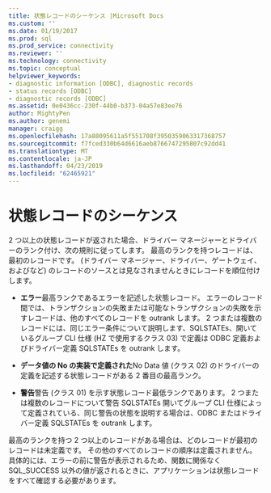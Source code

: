 ```yaml
---
title: 状態レコードのシーケンス |Microsoft Docs
ms.custom: ''
ms.date: 01/19/2017
ms.prod: sql
ms.prod_service: connectivity
ms.reviewer: ''
ms.technology: connectivity
ms.topic: conceptual
helpviewer_keywords:
- diagnostic information [ODBC], diagnostic records
- status records [ODBC]
- diagnostic records [ODBC]
ms.assetid: 0e0436cc-230f-44b0-b373-04a57e83ee76
author: MightyPen
ms.author: genemi
manager: craigg
ms.openlocfilehash: 17a88095611a5f551708f3950359063317368757
ms.sourcegitcommit: f7fced330b64d6616aeb8766747295807c92dd41
ms.translationtype: MT
ms.contentlocale: ja-JP
ms.lasthandoff: 04/23/2019
ms.locfileid: "62465921"
---
```

# <a name="sequence-of-status-records"></a>状態レコードのシーケンス
2 つ以上の状態レコードが返された場合、ドライバー マネージャーとドライバーのランク付け、次の規則に従ってします。 最高のランクを持つレコードは、最初のレコードです。 (ドライバー マネージャー、ドライバー、ゲートウェイ、およびなど) のレコードのソースとは見なされませんときにレコードを順位付けします。  
  
-   **エラー**最高ランクであるエラーを記述した状態レコード。 エラーのレコード間では、トランザクションの失敗または可能なトランザクションの失敗を示すレコードは、他のすべてのレコードを outrank します。 2 つまたは複数のレコードには、同じエラー条件について説明します、SQLSTATEs、開いているグループ CLI 仕様 (HZ で使用するクラス 03) で定義は ODBC 定義およびドライバー定義 SQLSTATEs を outrank します。  
  
-   **データ値の No の実装で定義された**No Data 値 (クラス 02) のドライバーの定義を記述する状態レコードがある 2 番目の最高ランク。  
  
-   **警告**警告 (クラス 01) を示す状態レコード最低ランクであります。 2 つまたは複数のレコードについて警告 SQLSTATEs 開いてグループ CLI 仕様によって定義されている、同じ警告の状態を説明する場合は、ODBC またはドライバー定義 SQLSTATEs を outrank します。  
  
 最高のランクを持つ 2 つ以上のレコードがある場合は、どのレコードが最初のレコードは未定義です。 その他のすべてのレコードの順序は定義されません。 具体的には、エラーの前に警告が表示されるため、関数に関係なく SQL_SUCCESS 以外の値が返されるときに、アプリケーションは状態レコードをすべて確認する必要があります。
